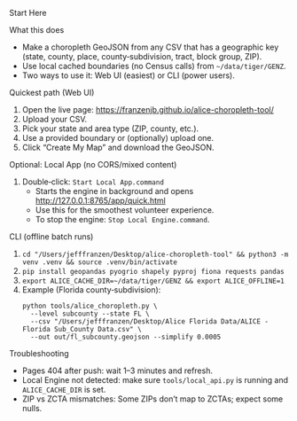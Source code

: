 Start Here

What this does
- Make a choropleth GeoJSON from any CSV that has a geographic key (state, county, place, county‑subdivision, tract, block group, ZIP).
- Use local cached boundaries (no Census calls) from `~/data/tiger/GENZ`.
- Two ways to use it: Web UI (easiest) or CLI (power users).

Quickest path (Web UI)
1) Open the live page: https://franzenjb.github.io/alice-choropleth-tool/
2) Upload your CSV.
3) Pick your state and area type (ZIP, county, etc.).
4) Use a provided boundary or (optionally) upload one.
5) Click “Create My Map” and download the GeoJSON.

Optional: Local App (no CORS/mixed content)
1) Double‑click: `Start Local App.command`
   - Starts the engine in background and opens http://127.0.0.1:8765/app/quick.html
   - Use this for the smoothest volunteer experience.
   - To stop the engine: `Stop Local Engine.command`.

CLI (offline batch runs)
1) `cd "/Users/jefffranzen/Desktop/alice-choropleth-tool" && python3 -m venv .venv && source .venv/bin/activate`
2) `pip install geopandas pyogrio shapely pyproj fiona requests pandas`
3) `export ALICE_CACHE_DIR=~/data/tiger/GENZ && export ALICE_OFFLINE=1`
4) Example (Florida county‑subdivision):
   ```
   python tools/alice_choropleth.py \
     --level subcounty --state FL \
     --csv "/Users/jefffranzen/Desktop/Alice Florida Data/ALICE - Florida Sub_County Data.csv" \
     --out out/fl_subcounty.geojson --simplify 0.0005
   ```

Troubleshooting
- Pages 404 after push: wait 1–3 minutes and refresh.
- Local Engine not detected: make sure `tools/local_api.py` is running and `ALICE_CACHE_DIR` is set.
- ZIP vs ZCTA mismatches: Some ZIPs don’t map to ZCTAs; expect some nulls.
